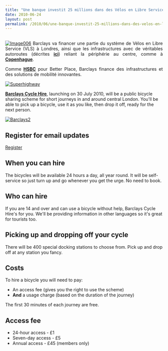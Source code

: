 ```yaml
---
title: "Une banque investit 25 millions dans des Vélos en Libre Service et des autoroutes pour vélo"
date: 2010-06-24
layout: post
permalink: /2010/06/une-banque-investit-25-millions-dans-des-velos-en-libre-service-et-des-autoroutes-pour-velo.html
---
```


<p style="text-align: justify"><a href="/wp-content/uploads/sites/6/old/6a0120a66d2ad4970b0133f1b84f1c970b-pi.gif"></a> <br /> <a href="/wp-content/uploads/sites/6/old/6a0120a66d2ad4970b0133f1b84f73970b-pi.png" rel="lightbox"><img alt="Image006" border="0" class="asset asset-image at-xid-6a0120a66d2ad4970b0133f1b84f73970b " src="/wp-content/uploads/sites/6/old/6a0120a66d2ad4970b0133f1b84f73970b-120pi.png" title="Image006" /></a> Barclays va financer une partie du système de Vélos en Libre Service (VLS) à Londres, ainsi que les infrastructures avec de véritables autoroutes (décrites <strong><a href="http://www.tfl.gov.uk/roadusers/cycling/11901.aspx">ici</a></strong>) reliant la périphérie au centre, comme à <strong><a href="/2010/04/des-autoroutes-a-velo.html" target="_blank">Copenhague</a></strong>.</p> <p style="text-align: justify">Comme <strong><a href="/2010/01/hsbc-investit-90-millions-deuro-dans-better-place.html" target="_blank">HSBC</a></strong> pour Better Place, Barclays finance des infrastructures et des solutions de mobilité innovantes.</p> <p><a href="/wp-content/uploads/sites/6/old/6a0120a66d2ad4970b013484df4693970c-pi.jpg" rel="lightbox"><img alt="Superhighway" border="0" class="asset asset-image at-xid-6a0120a66d2ad4970b013484df4693970c " src="/wp-content/uploads/sites/6/old/6a0120a66d2ad4970b013484df4693970c-500pi.jpg" title="Superhighway" /></a> <br /> </p>  <!--more-->  <p><strong><a href="http://www.tfl.gov.uk/roadusers/cycling/11598.aspx" target="_blank">Barclays Cycle Hire</a></strong>, launching on 30 July 2010, will be a public bicycle sharing scheme for short journeys in and around central London. You'll be able to pick up a bicycle, use it as you like, then drop it off, ready for the next person.</p> <p><a href="/wp-content/uploads/sites/6/old/6a0120a66d2ad4970b013484df490c970c-pi.jpg" rel="lightbox"><img alt="Barclays2" border="0" class="asset asset-image at-xid-6a0120a66d2ad4970b013484df490c970c " src="/wp-content/uploads/sites/6/old/6a0120a66d2ad4970b013484df490c970c-500pi.jpg" title="Barclays2" /></a> <br /> </p> <h2>Register for email updates</h2> <p><a class="button-next-1" href="/tfl/roadusers/cycling/cycle-hire-scheme">Register</a></p> <h2>When you can hire</h2> <p>The bicycles will be available 24 hours a day, all year round. It will be self-service so just turn up and go whenever you get the urge. No need to book.</p> <h2>Who can hire</h2> <p>If you are 14 and over and can use a bicycle without help, Barclays Cycle Hire's for you. We'll be providing information in other languages so it's great for tourists too.</p> <h2>Picking up and dropping off your cycle</h2> <p>There will be 400 special docking stations to choose from. Pick up and drop off at any station you fancy.</p> <h2>Costs</h2> <p>To hire a bicycle you will need to pay:</p> <ul> <li>An access fee (gives you the right to use the scheme) </li> <li><strong>And</strong> a usage charge (based on the duration of the journey)</li> </ul> <p>The first 30 minutes of each journey are free.</p> <h2>Access fee</h2> <ul> <li>24-hour access - £1 </li> <li>Seven-day access - £5 </li> <li>Annual access - £45 (members only)</li> </ul> <br /> <br />